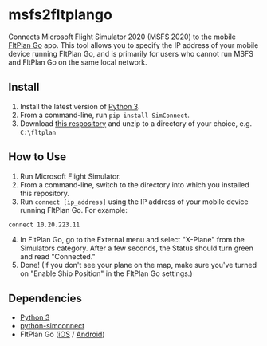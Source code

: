 # msfs2fltplango
 Connects Microsoft Flight Simulator 2020 (MSFS 2020) to the mobile [FltPlan Go](https://www.fltplan.com/) app. This tool allows you to specify the IP address of your mobile device running FltPlan Go, and is primarily for users who cannot run MSFS and FltPlan Go on the same local network.

## Install
1) Install the latest version of [Python 3](https://www.python.org/downloads/).
2) From a command-line, run `pip install SimConnect`.
3) Download [this respository](https://github.com/musurca/msfs2fltplango/archive/master.zip) and unzip to a directory of your choice, e.g. `C:\fltplan`

## How to Use
1) Run Microsoft Flight Simulator.
2) From a command-line, switch to the directory into which you installed this repository.
3) Run `connect [ip_address]` using the IP address of your mobile device running FltPlan Go. For example:
```
connect 10.20.223.11
```
4) In FltPlan Go, go to the External menu and select "X-Plane" from the Simulators category. After a few seconds, the Status should turn green and read "Connected."
5) Done! (If you don't see your plane on the map, make sure you've turned on "Enable Ship Position" in the FltPlan Go settings.)

## Dependencies
* [Python 3](https://www.python.org/downloads/)
* [python-simconnect](https://github.com/odwdinc/Python-SimConnect)
* FltPlan Go ([iOS](https://apps.apple.com/us/app/fltplan-go/id694832363) / [Android](https://play.google.com/store/apps/details?id=com.fltplan.go&hl=en_US))
